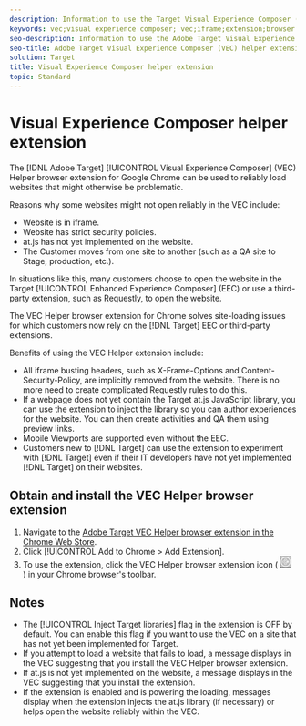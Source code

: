 ```yaml
---
description: Information to use the Target Visual Experience Composer (VEC) Helper browser extension to load websites reliably in iframe.
keywords: vec;visual experience composer; vec;iframe;extension;browser
seo-description: Information to use the Adobe Target Visual Experience Composer (VEC) Helper browser extension to load websites reliably in iframe.
seo-title: Adobe Target Visual Experience Composer (VEC) helper extension
solution: Target
title: Visual Experience Composer helper extension
topic: Standard
---
```


# Visual Experience Composer helper extension

The [!DNL Adobe Target] [!UICONTROL Visual Experience Composer] (VEC) Helper browser extension for Google Chrome can be used to reliably load websites that might otherwise be problematic.

Reasons why some websites might not open reliably in the VEC include:

* Website is in iframe.
* Website has strict security policies.
* at.js has not yet implemented on the website.
* The Customer moves from one site to another (such as a QA site to Stage, production, etc.).

In situations like this, many customers choose to open the website in the Target [!UICONTROL Enhanced Experience Composer] (EEC) or use a third-party extension, such as Requestly, to open the website.

The VEC Helper browser extension for Chrome solves site-loading issues for which customers now rely on the [!DNL Target] EEC or third-party extensions.

Benefits of using the VEC Helper extension include:

* All iframe busting headers, such as X-Frame-Options and Content-Security-Policy, are implicitly removed from the website. There is no more need to create complicated Requestly rules to do this.
* If a webpage does not yet contain the Target at.js JavaScript library, you can use the extension to inject the library so you can author experiences for the website. You can then create activities and QA them using preview links.
* Mobile Viewports are supported even without the EEC.
* Customers new to [!DNL Target] can use the extension to experiment with [!DNL Target] even if their IT developers have not yet implemented [!DNL Target] on their websites.

## Obtain and install the VEC Helper browser extension

1. Navigate to the [Adobe Target VEC Helper browser extension in the Chrome Web Store](https://chrome.google.com/webstore/detail/adobe-target-vec-helper/ggjpideecfnbipkacplkhhaflkdjagak).
1. Click [!UICONTROL Add to Chrome > Add Extension].
1. To use the extension, click the VEC Helper browser extension icon ( ![VEC Helper icon](/help/c-experiences/c-visual-experience-composer/r-troubleshoot-composer/assets/vec-help-extension.png) ) in your Chrome browser's toolbar.

## Notes

* The [!UICONTROL Inject Target libraries] flag in the extension is OFF by default. You can enable this flag if you want to use the VEC on a site that has not yet been implemented for Target.
* If you attempt to load a website that fails to load, a message displays in the VEC suggesting that you install the VEC Helper browser extension.
* If at.js is not yet implemented on the website, a message displays in the VEC suggesting that you install the extension.
* If the extension is enabled and is powering the loading, messages display when the extension injects the at.js library (if necessary) or helps open the website reliably within the VEC.
